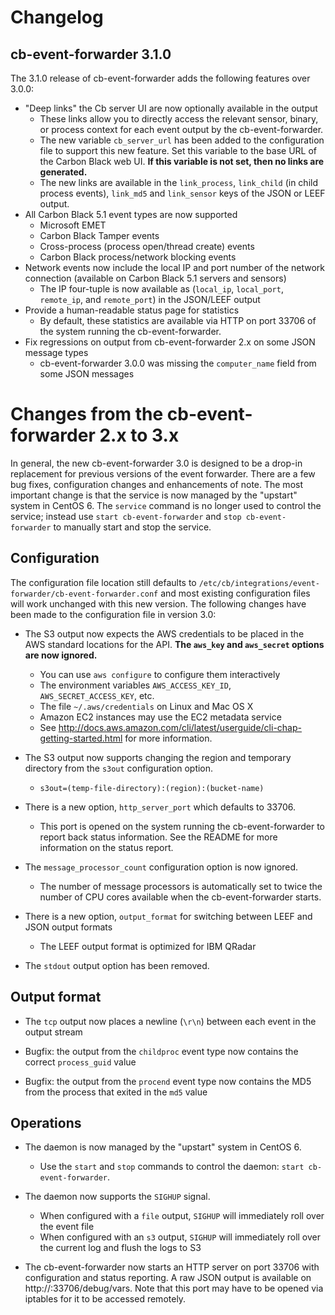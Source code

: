 # Changelog

## cb-event-forwarder 3.1.0

The 3.1.0 release of cb-event-forwarder adds the following features over 3.0.0:

* "Deep links" the Cb server UI are now optionally available in the output
  * These links allow you to directly access the relevant sensor, binary, or process context for each event output
    by the cb-event-forwarder.
  * The new variable `cb_server_url` has been added to the configuration file to support this new feature. Set this
    variable to the base URL of the Carbon Black web UI. **If this variable is not set, then no links are generated.**
  * The new links are available in the `link_process`, `link_child` (in child process events), `link_md5` and 
    `link_sensor` keys of the JSON or LEEF output.
* All Carbon Black 5.1 event types are now supported
  * Microsoft EMET
  * Carbon Black Tamper events
  * Cross-process (process open/thread create) events
  * Carbon Black process/network blocking events
* Network events now include the local IP and port number of the network connection (available on Carbon Black 5.1 
  servers and sensors)
  * The IP four-tuple is now available as (`local_ip`, `local_port`, `remote_ip`, and `remote_port`) in the JSON/LEEF
    output
* Provide a human-readable status page for statistics
  * By default, these statistics are available via HTTP on port 33706 of the system running the cb-event-forwarder.
* Fix regressions on output from cb-event-forwarder 2.x on some JSON message types
  * cb-event-forwarder 3.0.0 was missing the `computer_name` field from some JSON messages


# Changes from the cb-event-forwarder 2.x to 3.x

In general, the new cb-event-forwarder 3.0 is designed to be a drop-in replacement for previous versions of the
event forwarder. There are a few bug fixes, configuration changes and enhancements of note. The most important change
is that the service is now managed by the "upstart" system in CentOS 6. The `service` command is no longer used to
control the service; instead use `start cb-event-forwarder` and `stop cb-event-forwarder` to manually start and stop
the service.

## Configuration

The configuration file location still defaults to `/etc/cb/integrations/event-forwarder/cb-event-forwarder.conf` and
most existing configuration files will work unchanged with this new version. 
The following changes have been made to the configuration file in version 3.0:

* The S3 output now expects the AWS credentials to be placed in the AWS standard locations for the API. **The 
  `aws_key` and `aws_secret` options are now ignored.**
  * You can use `aws configure` to configure them interactively
  * The environment variables `AWS_ACCESS_KEY_ID`, `AWS_SECRET_ACCESS_KEY`, etc.
  * The file `~/.aws/credentials` on Linux and Mac OS X
  * Amazon EC2 instances may use the EC2 metadata service
  * See http://docs.aws.amazon.com/cli/latest/userguide/cli-chap-getting-started.html for more information.
  
* The S3 output now supports changing the region and temporary directory from the `s3out` configuration option.
  * `s3out=(temp-file-directory):(region):(bucket-name)`

* There is a new option, `http_server_port` which defaults to 33706.
  * This port is opened on the system running the cb-event-forwarder to report back status information. See the README
    for more information on the status report.

* The `message_processor_count` configuration option is now ignored.
  * The number of message processors is automatically set to twice the number of CPU cores available when the 
    cb-event-forwarder starts.

* There is a new option, `output_format` for switching between LEEF and JSON output formats
  * The LEEF output format is optimized for IBM QRadar
  
* The `stdout` output option has been removed.

## Output format

* The `tcp` output now places a newline (`\r\n`) between each event in the output stream

* Bugfix: the output from the `childproc` event type now contains the correct `process_guid` value

* Bugfix: the output from the `procend` event type now contains the MD5 from the process that exited in the `md5` value

## Operations

* The daemon is now managed by the "upstart" system in CentOS 6.
  * Use the `start` and `stop` commands to control the daemon: `start cb-event-forwarder`.

* The daemon now supports the `SIGHUP` signal.
  * When configured with a `file` output, `SIGHUP` will immediately roll over the event file
  * When configured with an `s3` output, `SIGHUP` will immediately roll over the current log and flush the logs to S3

* The cb-event-forwarder now starts an HTTP server on port 33706 with configuration and status reporting. A raw JSON
  output is available on http://<hostname>:33706/debug/vars. Note that this port may have to be opened via iptables
  for it to be accessed remotely.